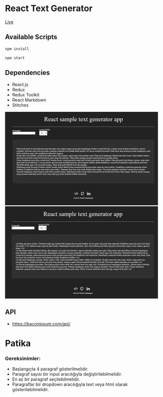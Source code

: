 # React Text Generator

[Live](https://patika-redux-text-generator.vercel.app/)



##  Available Scripts

```
npm install 
```
```
npm start
```

## Dependencies

- React.js
- Redux
- Redux Toolkit
- React Markdown
- Stitches


![ss1](public/screenshots/ss1.jpg)
![ss2](public/screenshots/ss2.jpg)



## API
- https://baconipsum.com/api/
# Patika 

### Gereksinimler: 
-   Başlangıçta 4 paragraf gösterilmelidir.
-   Paragraf sayısı bir input aracılığıyla değiştirilebilmelidir.
-   En az bir paragraf seçilebilmelidir.
-   Paragraflar bir dropdown aracılığıyla text veya html olarak gösterilebilmelidir.
